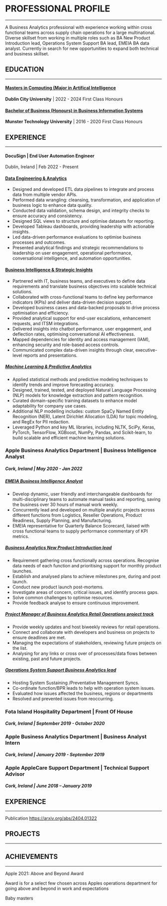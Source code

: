 # PROFESSIONAL PROFILE
______________________________________

A Business Analytics professional with experience working within cross functional teams across supply chain operations for a large multinational. Diverse skillset from working in multiple roles such as BA New Product Introduction lead, Operations System Support BA lead, EMEIA BA data analyst. Currently in search for new opportunities to expand both technical and business skillset.

## EDUCATION
_____________________

#### <ins> Masters in Computing (Major in Artifical Intelligence</ins>
**Dublin City University**   |   2022 - 2024   First Class Honours  

#### <ins> Bachelor of Business (Honours) in Business Information Systems </ins>
**Munster Technology University**   |   2016 - 2020   First Class Honours      
 

## EXPERIENCE
__________________ 

#### DocuSign  |  End User Automation Engineer 
Dublin, Ireland | Feb 2022 - Present

#### <ins>Data Engineering & Analytics</ins>
* Designed and developed ETL data pipelines to integrate and process data from multiple vendor APIs.
* Performed data wrangling: cleansing, transformation, and application of business logic to enhance data quality.
* Conducted data validation, schema design, and integrity checks to ensure accuracy and consistency.
* Designed SQL views to structure and optimise datasets for reporting.
* Developed Tableau dashboards, providing leadership with actionable insights.
* Led data-driven performance evaluations to optimise business processes and outcomes.
* Presented analytical findings and strategic recommendations to leadership on user engagement, operational performance, conversational intelligence, and automation opportunities.
 
#### <ins>Business Intelligence & Strategic Insights</ins>

* Partnered with IT, business teams, and executives to define data requirements and translate business objectives into scalable technical solutions.
* Collaborated with cross-functional teams to define key performance indicators (KPIs) and deliver data-driven decision support.
* Developed business cases and data-backed proposals to drive process optimisation and efficiency.
* Provided analytical support for end-user escalations, enhancement requests, and ITSM integrations.
* Delivered insights into chatbot performance, user engagement, and deflection rates, optimising conversational AI effectiveness.
* Mapped dependencies for identity and access management (IAM), enhancing security and role-based access controls.
* Communicated complex data-driven insights through clear, executive-level reports and presentations. 

##### <ins>Machine Learning & Predictive Analytics</ins>

* Applied statistical methods and predictive modeling techniques to identify trends and improve forecasting accuracy.
* Designed, trained, tested, and deployed Natural Language Processing (NLP) models for knowledge extraction and pattern recognition.
* Curated domain-specific training datasets to enhance model adaptability for company use cases.
* Additional NLP modelling includes: custom SpaCy Named Entity Recognition (NER), Latent Dirichlet Allocation (LDA) for topic modeling, and RegEx for PII redaction.
* Leveraged Python and key ML libraries, including NLTK, SciPy, Keras, PyTorch, TensorFlow, XGBoost, NumPy, Pandas, and Scikit-learn, to build scalable and efficient machine learning solutions.

### Apple Business Analytics Department | Business Intelligence Analyst
##### Cork, Ireland | May 2020 - Jan 2022

##### <ins>EMEIA Business Intelligence Analyst</ins>

* Develop dynamic, user friendly and interchangeable dashboards for multi-disciplinary teams to automate manual tasks and reporting, saving the business over 30 hours of manual work weekly.
* Concurrently lead and developed on multiple analytic projects across different functions from Logistics, Reseller Operations, Product Readiness, Supply Planning, and Manufacturing. 
* EMEIA representative for Quarterly Balance Scorecard, liaised with cross functional teams to supply performance commentary of KPI metrics.
##### <ins>Business Analytics New Product Introduction lead</ins>
* Requirement gathering cross functionally across operations. Recognise data needs of each function and prioritising support for monthly product launches.
* Establish and analysed plans to achieve milestones pre, during and post launch.
* Conduct new product launch post-mortems. 
* Investigate areas of concern, critical issues, and identify process gaps. 
* Solve common challenges to optimise resources.
* Provide feedback analyse to ensure continuous improvement. 
##### <ins>Project Manager of Business Analytics Retail Operations project track</ins>
* Provide weekly updates and host biweekly reviews for retail operations.
* Connect and collaborate with developers and business on projects to ensure deadlines are met.
* Managing the expectations of stakeholders, reviewing future projects on the list.
* Analysing for any links or cross over of processes/data flows between existing, past and future projects.    

##### <ins>Operations System Support Business Analytics lead</ins>

* Hosting System Sustaining /Preventative Management Syncs.
* Co-ordinate function/BPR leads to help with operation system issues.
* Evaluated how issues affected the business, regions or departments
* Resolved and prevented issues from reoccurring.

### Fota Island  Hospitality Department | Front Of House                    
##### Cork, Ireland |  September 2019 - October 2020

### Apple  Business Analytics Department | Business Analyst Intern            
##### Cork, Ireland | January 2019 - September 2019

### Apple  AppleCare Support Department | Technical Support Advisor    
##### Cork, Ireland |  June 2018 – January 2019


## EXPERIENCE
__________________ 
Publication
https://arxiv.org/abs/2404.01322


## PROJECTS
__________________ 




## ACHIEVEMENTS
____________________

Apple 2021:
Above and Beyond Award

Award is for a select few chosen across Apples operations department for going above and beyond in work and expectations

Baby masters



